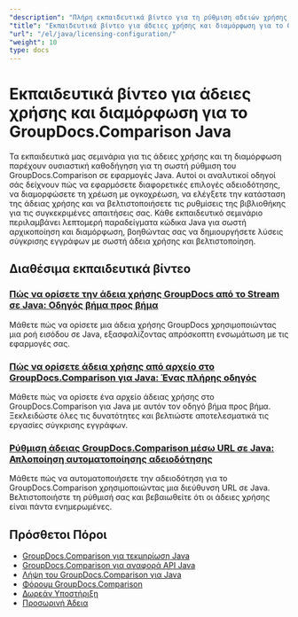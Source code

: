 ```yaml
---
"description": "Πλήρη εκπαιδευτικά βίντεο για τη ρύθμιση αδειών χρήσης, την αδειοδότηση με μετρητή και τη διαμόρφωση του GroupDocs.Comparison για Java."
"title": "Εκπαιδευτικά βίντεο για άδειες χρήσης και διαμόρφωση για το GroupDocs.Comparison Java"
"url": "/el/java/licensing-configuration/"
"weight": 10
type: docs
---
```

# Εκπαιδευτικά βίντεο για άδειες χρήσης και διαμόρφωση για το GroupDocs.Comparison Java

Τα εκπαιδευτικά μας σεμινάρια για τις άδειες χρήσης και τη διαμόρφωση παρέχουν ουσιαστική καθοδήγηση για τη σωστή ρύθμιση του GroupDocs.Comparison σε εφαρμογές Java. Αυτοί οι αναλυτικοί οδηγοί σάς δείχνουν πώς να εφαρμόσετε διαφορετικές επιλογές αδειοδότησης, να διαμορφώσετε τη χρέωση με ογκοχρέωση, να ελέγξετε την κατάσταση της άδειας χρήσης και να βελτιστοποιήσετε τις ρυθμίσεις της βιβλιοθήκης για τις συγκεκριμένες απαιτήσεις σας. Κάθε εκπαιδευτικό σεμινάριο περιλαμβάνει λεπτομερή παραδείγματα κώδικα Java για σωστή αρχικοποίηση και διαμόρφωση, βοηθώντας σας να δημιουργήσετε λύσεις σύγκρισης εγγράφων με σωστή άδεια χρήσης και βελτιστοποίηση.

## Διαθέσιμα εκπαιδευτικά βίντεο

### [Πώς να ορίσετε την άδεια χρήσης GroupDocs από το Stream σε Java: Οδηγός βήμα προς βήμα](./set-groupdocs-license-stream-java-guide/)
Μάθετε πώς να ορίσετε μια άδεια χρήσης GroupDocs χρησιμοποιώντας μια ροή εισόδου σε Java, εξασφαλίζοντας απρόσκοπτη ενσωμάτωση με τις εφαρμογές σας.

### [Πώς να ορίσετε άδεια χρήσης από αρχείο στο GroupDocs.Comparison για Java: Ένας πλήρης οδηγός](./groupdocs-comparison-license-setup-java/)
Μάθετε πώς να ορίσετε ένα αρχείο άδειας χρήσης στο GroupDocs.Comparison για Java με αυτόν τον οδηγό βήμα προς βήμα. Ξεκλειδώστε όλες τις δυνατότητες και βελτιώστε αποτελεσματικά τις εργασίες σύγκρισης εγγράφων.

### [Ρύθμιση άδειας GroupDocs.Comparison μέσω URL σε Java: Απλοποίηση αυτοματοποίησης αδειοδότησης](./set-groupdocs-comparison-license-url-java/)
Μάθετε πώς να αυτοματοποιήσετε την αδειοδότηση για το GroupDocs.Comparison χρησιμοποιώντας μια διεύθυνση URL σε Java. Βελτιστοποιήστε τη ρύθμισή σας και βεβαιωθείτε ότι οι άδειες χρήσης είναι πάντα ενημερωμένες.

## Πρόσθετοι Πόροι

- [GroupDocs.Comparison για τεκμηρίωση Java](https://docs.groupdocs.com/comparison/java/)
- [GroupDocs.Comparison για αναφορά API Java](https://reference.groupdocs.com/comparison/java/)
- [Λήψη του GroupDocs.Comparison για Java](https://releases.groupdocs.com/comparison/java/)
- [Φόρουμ GroupDocs.Comparison](https://forum.groupdocs.com/c/comparison)
- [Δωρεάν Υποστήριξη](https://forum.groupdocs.com/)
- [Προσωρινή Άδεια](https://purchase.groupdocs.com/temporary-license/)